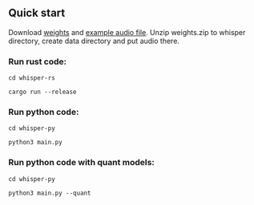 ## Quick start

Download [weights](https://www.dropbox.com/scl/fi/8efloh7muvcevgq1sqd7f/weights.zip?rlkey=bkcnd2la49bx0uqfarv1nzp28&dl=1) and [example audio file](https://www.dropbox.com/scl/fi/8yzo8y2ptxoy0rfuon9bu/audio.wav?rlkey=dorb43edb48bqpx5cgrtckxlk&dl=1). Unzip weights.zip to whisper directory, create data directory and put audio there.

### Run rust code:

```
cd whisper-rs

cargo run --release
```

### Run python code:

```
cd whisper-py

python3 main.py
```

### Run python code with quant models:

```
cd whisper-py

python3 main.py --quant
```
